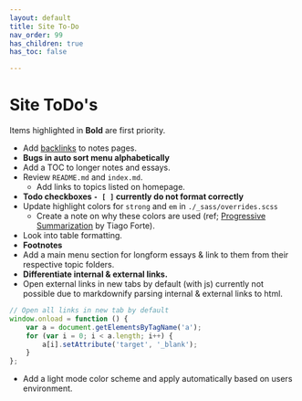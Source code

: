 ```yaml
---
layout: default
title: Site To-Do
nav_order: 99
has_children: true
has_toc: false

---
```

# Site ToDo's

Items highlighted in **Bold** are first priority.

- Add [backlinks](https://github.com/andymatuschak/note-link-janitor) to notes pages.
- **Bugs in auto sort menu alphabetically**
- Add a TOC to longer notes and essays.
- Review `README.md` and `index.md`.
    - Add links to topics listed on homepage.
- **Todo checkboxes `- [ ]` currently do not format correctly**
- Update highlight colors for `strong` and `em` in `./_sass/overrides.scss`
    - Create a note on why these colors are used (ref; [Progressive Summarization](https://fortelabs.co/blog/progressive-summarization-a-practical-technique-for-designing-discoverable-notes/#:~:text=Progressive%20Summarization%20focuses%20therefore%20on,little%20as%20the%20information%20deserves.) by Tiago Forte).
- Look into table formatting.
- **Footnotes**
- Add a main menu section for longform essays & link to them from their respective topic folders.
- **Differentiate internal & external links.**
- Open external links in new tabs by default (with js) currently not possible due to markdownify parsing internal & external links to html.
```js
// Open all links in new tab by default
window.onload = function () {
	var a = document.getElementsByTagName('a');
	for (var i = 0; i < a.length; i++) {
		a[i].setAttribute('target', '_blank');
	}
};
```
- Add a light mode color scheme and apply automatically based on users environment.